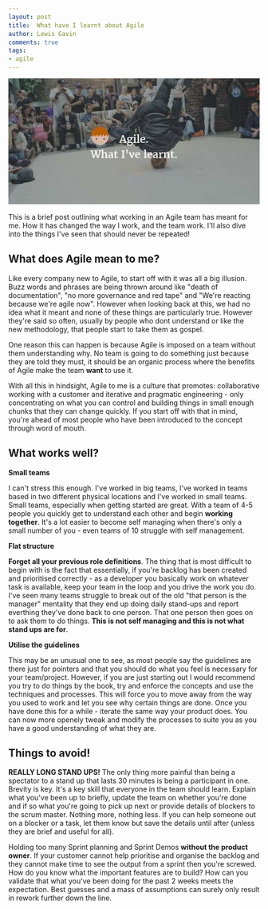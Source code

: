 ```yaml
--- 
layout: post 
title:  What have I learnt about Agile
author: Lewis Gavin 
comments: true 
tags: 
- agile 
---
```


![agile what I've learnt](../images/agile.jpg)

This is a brief post outlining what working in an Agile team has meant for me. How it has changed the way I work, and the team work. I'll also dive into the things I've seen that should never be repeated!

## What does Agile mean to me?

Like every company new to Agile, to start off with it was all a big illusion. Buzz words and phrases are being thrown around like "death of documentation", "no more governance and red tape" and "We're reacting because we're agile now". However when looking back at this, we had no idea what it meant and none of these things are particularly true. However they're said so often, usually by people who dont understand or like the new methodology, that people start to take them as gospel. 

One reason this can happen is because Agile is imposed on a team without them understanding why. No team is going to do something just because they are told they must, it should be an organic process where the benefits of Agile make the team **want** to use it.

With all this in hindsight, Agile to me is a culture that promotes: collaborative working with a customer and iterative and pragmatic engineering - only concentrating on what you can control and building things in small enough chunks that they can change quickly. If you start off with that in mind, you're ahead of most people who have been introduced to the concept through word of mouth.

## What works well?

**Small teams**

I can't stress this enough. I've worked in big teams, I've worked in teams based in two different physical locations and I've worked in small teams. Small teams, especially when getting started are great. With a team of 4-5 people you quickly get to understand each other and begin **working together**. It's a lot easier to become self managing when there's only a small number of you - even teams of 10 struggle with self management.

**Flat structure**

**Forget all your previous role definitions**. The thing that is most difficult to begin with is the fact that essentially, if you're backlog has been created and prioritised correctly - as a developer you basically work on whatever task is available, keep your team in the loop and you drive the work you do. I've seen many teams struggle to break out of the old "that person is the manager" mentality that they end up doing daily stand-ups and report everthing they've done back to one person. That one person then goes on to ask them to do things. **This is not self managing and this is not what stand ups are for**.

**Utilise the guidelines**

This may be an unusual one to see, as most people say the guidelines are there just for pointers and that you should do what you feel is necessary for your team/project. However, if you are just starting out I would recommend you try to do things by the book, try and enforce the concepts and use the techniques and processes. This will force you to move away from the way you used to work and let you see why certain things are done. Once you have done this for a while - iterate the same way your product does. You can now more openely tweak and modify the processes to suite you as you have a good understanding of what they are.

## Things to avoid!

**REALLY LONG STAND UPS!** The only thing more painful than being a spectator to a stand up that lasts 30 minutes is being a participant in one. Brevity is key. It's a key skill that everyone in the team should learn. Explain what you've been up to briefly, update the team on whether you're done and if so what you're going to pick up next or provide details of blockers to the scrum master. Nothing more, nothing less. If you can help someone out on a blocker or a task, let them know but save the details until after (unless they are brief and useful for all).

Holding too many Sprint planning and Sprint Demos **without the product owner**. If your customer cannot help prioritise and organise the backlog and they cannot make time to see the output from a sprint then you're screwed. How do you know what the important features are to build? How can you validate that what you've been doing for the past 2 weeks meets the expectation. Best guesses and a mass of assumptions can surely only result in rework further down the line.


